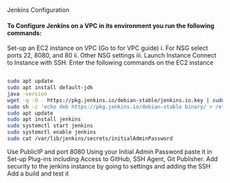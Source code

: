  Jenkins Configuration

#### To Configure Jenkins on a VPC in its environment you run the following commands:
Set-up an EC2 instance on VPC (Go to for VPC guide)
i. For NSG select ports 22, 8080, and 80
ii. Other NSG settings
iii. Launch Instance
Connect to Instance with SSH.
Enter the following commands on the EC2 instance
```bash

sudo apt update
sudo apt install default-jdk
java -version
wget -q -O - https://pkg.jenkins.io/debian-stable/jenkins.io.key | sudo apt-key add -
sudo sh -c 'echo deb https://pkg.jenkins.io/debian-stable binary/ > /etc/apt/sources.list.d/jenkins.list'
sudo apt update
sudo apt install jenkins
sudo systemctl start jenkins
sudo systemctl enable jenkins
sudo cat /var/lib/jenkins/secrets/initialAdminPassword
```

Use PublicIP and port 8080
Using your Initial Admin Password paste it in
Set-up Plug-ins including Access to GitHub, SSH Agent, Git Publisher.
Add security to the jenkins instance by going to settings and adding the SSH
Add a build and test it
